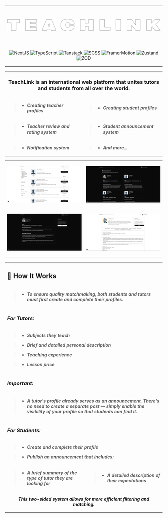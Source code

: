 <table>
  <tr>
    <td width='1200px' height='120px'>
      <p align="center">
        <img src="assets/TeachLink.png" width='750px' alt="LogoBot">
      </p>
    </td>
  </tr>

  <tr>
    <td>
      <p align='center'>
        <img alt="NextJS" src="https://img.shields.io/badge/-Next js-090909?style=for-the-badge&logo=nextdotjs&logoColor=white">
        <img alt="TypeScript" src="https://img.shields.io/badge/-TypeScript-090909?style=for-the-badge&logo=typescript&logoColor=white">
        <img alt="Tanstack" src="https://img.shields.io/badge/-React%20Query-090909?style=for-the-badge&logo=reactquery&logoColor=white">
        <img alt="SCSS" src="https://img.shields.io/badge/-scss-090909?style=for-the-badge&logo=sass&logoColor=white">
        <img alt="FramerMotion" src="https://img.shields.io/badge/-Framer Motion-090909?style=for-the-badge&logo=Framer&logoColor=white">
        <img alt="Zustand" src="https://img.shields.io/badge/-Zustand-090909?style=for-the-badge&logo=Zustand&logoColor=white">
        <img alt="ZOD" src="https://img.shields.io/badge/-Zod-090909?style=for-the-badge&logo=Zod&logoColor=white">
      </p>
    </td>
  </tr>
</table>

<table>
  <tr>
    <td colspan="2">
      <h3 align='center'>TeachLink is an international web platform that unites tutors and students from all over the world.</h3>
    </td>
  </tr>
  <tr>
    <td width='550px'>

> - _**Creating teacher profiles**_
    </td>
    <td width='550px'>

> - _**Creating student profiles**_
    </td>
  </tr>
  <tr>
    <td>

> - _**Teacher review and rating system**_
    </td>
    <td>

> - _**Student announcement system**_
    </td>
  </tr>
  <tr>
    <td>

> - _**Notification system**_
    </td>
    <td>

> - _**And more...**_
    </td>
  </tr>
</table>

<table>
  <tr>
    <td>
      <p align="center"><img src="assets/screen1.png" width='550px' alt="Screen1"></p>
    </td>
    <td>
      <p align="center"><img src="assets/screen3.png" width='550px' alt="Screen3"></p>
    </td>
  </tr>
  <tr>
    <td>
      <p align="center"><img src="assets/screen4.png" width='550px' alt="Screen4"></p>
    </td>
    <td>
      <p align="center"><img src="assets/screen2.png" width='550px' alt="Screen2"></p>
    </td>
  </tr>
</table>

<table>
  <tr>
    <td colspan="2">
      <h2>🔧 How It Works</h2>
    </td>
  </tr>

  <tr>
    <td colspan="2">

> - _**To ensure quality matchmaking, both students and tutors must first create and complete their profiles.**_
    </td>
  </tr>

  <tr>
    <td colspan="2">
      <h3>
      
_**For Tutors:**_
      </h3>
    </td>
  </tr>

  <tr>
    <td colspan="2">

> - _**Subjects they teach**_  

> - _**Brief and detailed personal description**_  

> - _**Teaching experience**_  

> - _**Lesson price**_
    </td>
  </tr>

  <tr>
    <td colspan="2">
      <h3>
      
_**Important:**_
      </h3>
    </td>
  </tr>

  <tr>
    <td colspan="2">

> - _**A tutor's profile already serves as an announcement. There's no need to create a separate post — simply enable the visibility of your profile so that students can find it.**_
    </td>
  </tr>

  <tr>
    <td colspan="2">
      <h3>
      
_**For Students:**_
      </h3>
    </td>
  </tr>

  <tr>
    <td colspan="2">

> - _**Create and complete their profile**_  

> - _**Publish an announcement that includes:**_
    </td>
  </tr>

  <tr>
    <td>

> - _**A brief summary of the type of tutor they are looking for**_
    </td>
    <td>
      
> - _**A detailed description of their expectations**_
    </td>
  </tr>

  <tr>
    <td colspan="2" align="center">
      
_**This two-sided system allows for more efficient filtering and matching.**_
    </td>
  </tr>
</table>
